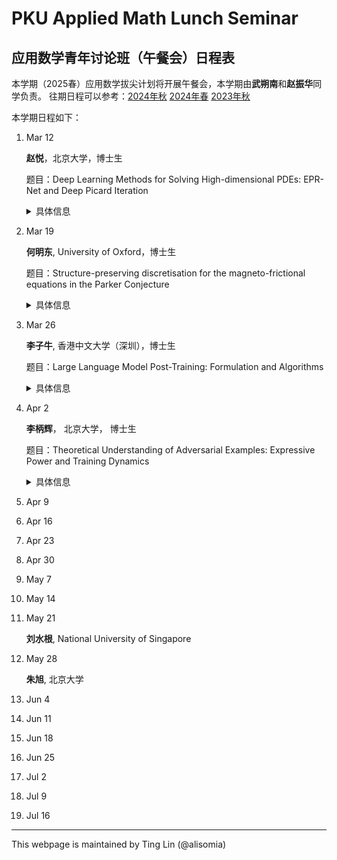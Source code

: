 # PKU Applied Math Lunch Seminar

## 应用数学青年讨论班（午餐会）日程表

本学期（2025春）应用数学拔尖计划将开展午餐会，本学期由**武朔南**和**赵振华**同学负责。
往期日程可以参考：[2024年秋](2024Fall.html) [2024年春](2024Spring.html) [2023年秋](2023Fall.html) 

本学期日程如下：

1. Mar 12

   **赵悦**，北京大学，博士生

   题目：Deep Learning Methods for Solving High-dimensional PDEs: EPR-Net and Deep Picard Iteration
   <details>
    <summary>具体信息</summary>
    <p>
    <b>摘要</b>: In this talk, we explore two deep learning methods for solving high-dimensional PDEs. First, we introduce EPR-Net, a novel deep learning approach for constructing potential landscapes of high-dimensional non-equilibrium steady-state (NESS) systems. The coincidence between the minimum loss of EPR-Net and the entropy production rate in NESS theory allows simultaneous potential landscape construction and clear physical interpretation. EPR-Net can be combined with dimensionality reduction and extended to systems with state-dependent diffusion coefficients. Next, we propose Deep Picard Iteration (DPI) for solving high-dimensional nonlinear parabolic PDEs. DPI combines Picard iteration with neural networks, avoiding the computational difficulties of directly optimizing PDE objective functions. It uses the Feynman-Kac formula for function evaluation, the Bismut-Elworthy-Li formula for gradient estimation. Numerical experiments demonstrate DPI’s faster convergence, lower computational cost, and higher solution accuracy compared to existing methods.
    </p>
    <p>
    <b>报告人信息</b>: 赵悦，北京大学大数据科学中心博士生，主要研究方向为深度学习与科学计算。
    </p>
    </details>

1. Mar 19

    **何明东**, University of Oxford，博士生

    题目：Structure-preserving discretisation for the magneto-frictional equations in the Parker Conjecture

    <details>
    <summary>具体信息</summary>
    
    <p>
    <b>摘要</b>:The Parker conjecture, which explores whether magnetic fields in perfectly conducting plasmas can develop tangential discontinuities during magnetic relaxation, remains an open question in astrophysics. Helicity conservation provides a topological barrier during relaxation, preventing topologically nontrivial initial data relaxing to trivial solutions; preserving this mechanism discretely over long time periods is therefore crucial for numerical simulation. This work presents an energy- and helicity-preserving finite element discretization for the magneto-frictional system, for investigating the Parker conjecture. The algorithm preserves a discrete version of the topological barrier and a discrete Arnold inequality. We also discuss extensions to domains with nontrivial topology. This is a joint work with Patrick E. Farrell (Oxford)，Kaibo Hu (Edinburgh) and Boris D. Andrews (Oxford).
    </p>
    <p>
    <b>报告人信息</b>: 何明东，英国牛津大学数学系数值分析组博士生，导师为 Prof. Patrick E. Farrell, 主要研究方向为偏微分方程数值解，目前工作在于多物理场尤其是磁流体方程组的有限元保结构离散，快速求解器以及相关应用。
    </p>
    
    </details>

1. Mar 26

    **李子牛**, 香港中文大学（深圳），博士生

    题目：Large Language Model Post-Training: Formulation and Algorithms

    <details>
    <summary>具体信息</summary>
    
    <p>
    <b>摘要</b>:Post-training is essential for adapting Large Language Models (LLMs) to specialized downstream tasks. This process typically involves Supervised Fine-Tuning (SFT) for instruction following and Reinforcement Learning (RL) for capability enhancement—approaches central to flagship products like ChatGPT and DeepSeek-R1. In this talk, we present new mathematical formulations for both SFT and RL. We identify several key properties that distinguish LLM post-training from classical supervised learning and standard reinforcement learning frameworks. Based on these insights, we introduce two new training algorithms: GEM for SFT and ReMax for RL. Specifically, GEM preserves output diversity, enhancing exploration in subsequent RL stages, while ReMax significantly reduces the computation complexity and opens a new paradiagm of RL for LLMs. Both algorithms come with theoretical guarantees using tools from optimization theory. This talk is expected to benefit researchers and practitioners interested in LLM implementation and those exploring the theoretical foundations of LLMs.
    </p>
    <p>
    <b>报告人信息</b>: 李子牛，香港中文大学（深圳）数据科学学院博士生，师从罗智泉（Tom Luo）教授。研究主要集中在机器学习算法设计与理论分析，特别关注大语言模型与强化学习应用。研究成果曾获得NeurIPS 2024 FITML Workshop最佳论文亚军、NeurIPS 2023 Spotlight以及UAI 2023 Oral演讲等荣誉。
    </p>
    
    </details>

1. Apr 2

    **李柄辉**， 北京大学， 博士生

    题目：Theoretical Understanding of Adversarial Examples: Expressive Power and Training Dynamics

    <details>
    <summary>具体信息</summary>
    
    <p>
    <b>摘要</b>:In recent years, machine learning methods—especially deep learning—have shown exceptional performance in domains like computer vision, natural language processing, speech recognition, and game playing. However, deep neural networks still face fundamental limitations in robustness and reliability. A key issue is their vulnerability to adversarial examples—small perturbations that cause incorrect predictions while being imperceptible to humans. This poses significant concerns for deploying deep models in safety-critical applications, such as autonomous driving. In this talk, we aim to provide a theoretical account of adversarial examples in deep learning. Our analysis is grounded in two key perspectives: the expressive power of neural networks and the underlying principles of feature learning. By connecting these theoretical foundations, we seek to shed light on the mechanisms that give rise to adversarial vulnerability and offer insights into potential pathways for improving model robustness.
    </p>
    <p>
    <b>报告人信息</b>: 李柄辉，北京大学前沿交叉学科研究院国际机器学习研究中心2023级博士生，主要研究方向为深度学习的理论基础以及人工智能方法在数学问题中的应用。</p>
    
    </details>

1. Apr 9
1. Apr 16
1. Apr 23
1. Apr 30
1. May 7
1. May 14
1. May 21

    **刘水根**, National University of Singapore

1. May 28

    **朱旭**, 北京大学

1. Jun 4
1. Jun 11
1. Jun 18
1. Jun 25
1. Jul 2
1. Jul 9
1. Jul 16







-----
This webpage is maintained by Ting Lin (@alisomia)
